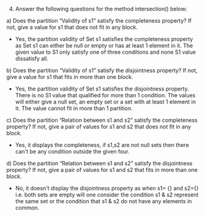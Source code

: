 4.	Answer the following questions for the method intersection() below:
 

a)	Does the partition “Validity of s1” satisfy the completeness property? If not, give a value for s1 that does not fit in any block.

-	Yes, the partition validity of Set s1 satisfies the completeness property as Set s1 can either be null or empty or has at least 1 element in it. The given value to S1 only satisfy one of three conditions and none S1 value dissatisfy all.
 
b)	Does the partition “Validity of s1” satisfy the disjointness property? If not, give a value for s1 that fits in more than one block.

-	Yes, the partition validity of Set s1 satisfies the disjointness property. There is no S1 value that qualified for more than 1 condition. The values will either give a null set, an empty set or a set with at least 1 element in it. The value cannot fit in more than 1 partition.

c)	Does the partition “Relation between s1 and s2” satisfy the completeness property? If not, give a pair of values for s1 and s2 that does not fit in any block.

-	Yes, it displays the completeness, if s1,s2 are not null sets then there can't be any condition outside the given four.

d)	Does the partition “Relation between s1 and s2” satisfy the disjointness property? If not, give a pair of values for s1 and s2 that fits in more than one block.

-	No, it doesn't display the disjointness property as when s1= {} and s2={} i.e. both sets are empty will one consider the condition s1 & s2 represent the same set or the condition that s1 & s2 do not have any elements in common.

